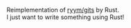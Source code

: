 Reimplementation of [ryym/gits](https://github.com/ryym/gits) by Rust.  
I just want to write something using Rust!
